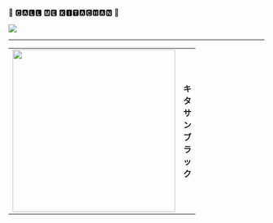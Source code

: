 🐎 🅲🅰🅻🅻 🅼🅴 🅺🅸🆃🅰🅲🅷🅰🅽 🐎

![](https://media.tenor.com/rp-AM5mlU0wAAAAd/uma-musume-kitasan-black.gif)

---

<table>
    <td>
        <img src="https://media.tenor.com/_vIoBfgGBFsAAAAC/kitsan-black-uma-musume.gif" style="height: 20rem">
    </td>
    <td>
        <strong>
            キ<br>タ<br>サ<br>ン<br>ブ<br>ラ<br>ッ<br>ク
        </strong>
    </td>
</table>

<!-- yoloooooooo -->
